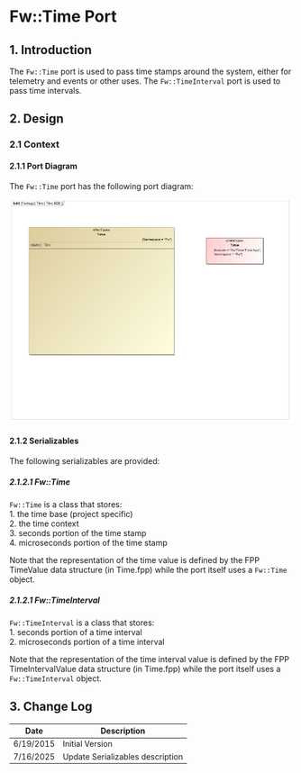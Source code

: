 # Fw::Time Port

## 1. Introduction

The `Fw::Time` port is used to pass time stamps around the system, either for telemetry and events or other uses.
The `Fw::TimeInterval` port is used to pass time intervals.

## 2. Design

### 2.1 Context

#### 2.1.1 Port Diagram

The `Fw::Time` port has the following port diagram:

![Fw::Time Diagram](img/TimeBDD.jpg "Fw::Time Port")

#### 2.1.2 Serializables

The following serializables are provided:

##### 2.1.2.1 Fw::Time

`Fw::Time` is a class that stores:  
    1. the time base (project specific)  
    2. the time context  
    3. seconds portion of the time stamp  
    4. microseconds portion of the time stamp  

Note that the representation of the time value is defined by the FPP TimeValue data structure (in Time.fpp)
while the port itself uses a `Fw::Time` object.

##### 2.1.2.1 Fw::TimeInterval

`Fw::TimeInterval` is a class that stores:  
    1. seconds portion of a time interval  
    2. microseconds portion of a time interval  

Note that the representation of the time interval value is defined by the FPP TimeIntervalValue data structure (in
Time.fpp) while the port itself uses a `Fw::TimeInterval` object.

## 3. Change Log

Date | Description
---- | -----------
6/19/2015 |  Initial Version
7/16/2025 |  Update Serializables description


